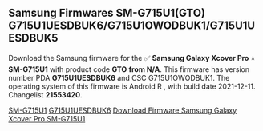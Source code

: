 <h2>Samsung Firmwares SM-G715U1(GTO) G715U1UESDBUK6/G715U1OWODBUK1/G715U1UESDBUK5</h2>
Download the Samsung firmware for the ✅ <strong>Samsung Galaxy Xcover Pro </strong> ⭐ <strong>SM-G715U1</strong> with product code <strong>GTO</strong> <strong> from N/A</strong>. This firmware has version number PDA <strong>G715U1UESDBUK6</strong> and CSC G715U1OWODBUK1. The operating system of this firmware is Android R , with build date 2021-12-11. Changelist <strong>21553420</strong>.


[SM-G715U1](https://samfirm.shop/samsung/model/SM-G715U1)
[G715U1UESDBUK6](https://samfirm.shop/samsung/pda/G715U1UESDBUK6)
[Download Firmware Samsung Galaxy Xcover Pro SM-G715U1](https://samfirm.shop/samsung/firmware/481703)
